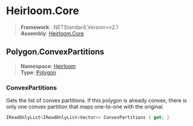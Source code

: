 # Heirloom.Core

> **Framework**: .NETStandard,Version=v2.1  
> **Assembly**: [Heirloom.Core][0]  

## Polygon.ConvexPartitions

> **Namespace**: [Heirloom][0]  
> **Type**: [Polygon][1]  

### ConvexPartitions

Gets the list of convex partitions. If this polygon is already convex, there is only one convex partition that maps one-to-one with the original.

```cs
IReadOnlyList<IReadOnlyList<Vector>> ConvexPartitions { get; }
```

[0]: ../Heirloom.Core.md
[1]: Heirloom.Polygon.md
